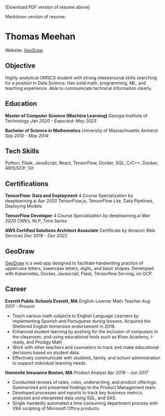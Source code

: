 (Download PDF version of resume above)

Markdown version of resume:

# Thomas Meehan

Website: [GeoDraw](http://geodraw.org)

## Objective

Highly analytical OMSCS student with strong interpersonal skills searching for a position in Data Science. Has
solid math, programming, ML, and teaching experience. Able to communicate technical information clearly.

## Education

**Master of Computer Science (Machine Learning)**
Georgia Institute of Technology _Jan 2020 - Expected: May 2023_

**Bachelor of Science in Mathematics**
University of Massachusetts Amherst _Sep 2010 - May 2014_

## Tech Skills

Python, Flask, JavaScript, React, TensorFlow, Docker, SQL, C/C++, Docker, AWS/GCP, Git

## Certifications

**TensorFlow: Data and Deployment**
4 Course Specialization by deeplearning.ai _Apr 2020_
TensorFlow.js, TensorFlow Lite, Data Pipelines, Deploying Models

**TensorFlow Developer**
4 Course Specialization by deeplearning.ai _Mar 2020_
CNN’s, NLP, Time Series

**AWS Certified Solutions Architect Associate**
Certificate by Amazon Web Services _Dec 2019 - Dec 2022_

## GeoDraw

[GeoDraw](http://geodraw.org) is a web app designed to facilitate handwriting practice of uppercase letters, lowercase letters, digits,
and basic shapes. Developed with Kubernetes, Docker, Javascript, Flask, Tensorflow Serving, on GCP.

## Career

**Everett Public Schools Everett, MA**
English-Learner Math Teacher _Aug 2017 - Present_
+ Teach various math subjects to English Language Learners by implementing Spanish and Portuguese during lessons. Acquired the Sheltered English Immersion endorsement in 2018.
+ Enhanced student learning by pushing for the inclusion of computers in the classroom, and using educational tools
such as Khan Academy, I-ready, and Prodigy Math
+ Work with other teachers and counselors to track and make educational decisions based on student data.
+ Effectively communicate with students, family, and school administration to support individual learning needs.

**Homesite Insurance Boston, MA**
Product Analyst _Apr 2016 - Jun 2017_
+ Conducted reviews of rates, rules, underwriting, and product offerings. Summarized and presented findings to the Product Management team.
+ Developed processes and reports to track key business metrics, analyzed and interpreted data using SQL, and SAS.
+ Single-handedly automated a time consuming department process with VBA scripting of Microsoft Office products.


